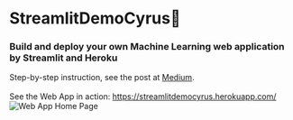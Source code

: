 # StreamlitDemoCyrus:rocket:
### **Build and deploy your own Machine Learning web application by Streamlit and Heroku**
Step-by-step instruction, see the post at [Medium](https://medium.com/@qs2178/build-and-deploy-your-own-machine-learning-web-application-by-streamlit-and-heroku-d306f2d29474?source=friends_link&sk=1b964be23795c36ffe3e3fa31141bbcc).<br><br>
See the Web App in action: https://streamlitdemocyrus.herokuapp.com/<br>
![Web App Home Page](https://miro.medium.com/proxy/1*NZ4GMSfZ7lzdljIWeqAAuQ.png)
